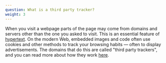 ```yaml
---
question: What is a third party tracker?
weight: 3
---
```


When you visit a webpage parts of the page may come from domains and servers other than the one you asked to visit. This is an essential feature of [hypertext](https://en.wikipedia.org/wiki/Hypertext). On the modern Web, embedded images and code often use cookies and other methods to track your browsing habits — often to display advertisements. The domains that do this are called "third party trackers", and you can read more about how they work [here](https://www.eff.org/wp/behind-the-one-way-mirror).
